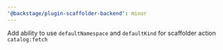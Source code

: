 ```yaml
---
'@backstage/plugin-scaffolder-backend': minor
---
```


Add ability to use `defaultNamespace` and `defaultKind` for scaffolder action `catalog:fetch`

